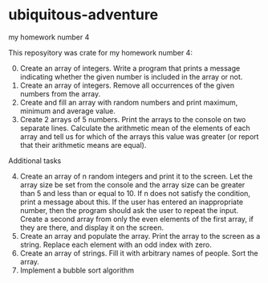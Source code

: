 # ubiquitous-adventure
my homework number 4

This reposyitory was crate for my homework number 4:

0. Create an array of integers. Write a program that prints a message indicating whether the given number is included in the array or not.
1. Create an array of integers. Remove all occurrences of the given numbers from the array.
2. Create and fill an array with random numbers and print maximum, minimum and average value.
3. Create 2 arrays of 5 numbers. Print the arrays to the console on two separate lines. Calculate the arithmetic mean of the elements of each array and tell us for which of the arrays this value was greater (or report that their arithmetic means are equal).

Additional tasks

4. Create an array of n random integers and print it to the screen. Let the array size be set from the console and the array size can be greater than 5 and less than or equal to 10. If n does not satisfy the condition, print a message about this. If the user has entered an inappropriate number, then the program should ask the user to repeat the input. Create a second array from only the even elements of the first array, if they are there, and display it on the screen.
5. Create an array and populate the array. Print the array to the screen as a string. Replace each element with an odd index with zero.
6. Create an array of strings. Fill it with arbitrary names of people. Sort the array.
7. Implement a bubble sort algorithm

